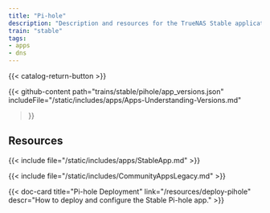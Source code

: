 ```yaml
---
title: "Pi-hole"
description: "Description and resources for the TrueNAS Stable application called Pi-hole."
train: "stable"
tags:
- apps
- dns
---
```


{{< catalog-return-button >}}

{{< github-content 
    path="trains/stable/pihole/app_versions.json"
	includeFile="/static/includes/apps/Apps-Understanding-Versions.md"
>}}

## Resources

{{< include file="/static/includes/apps/StableApp.md" >}}

{{< include file="/static/includes/CommunityAppsLegacy.md" >}}

<div class="docs-sections">

{{< doc-card title="Pi-hole Deployment" link="/resources/deploy-pihole"
descr="How to deploy and configure the Stable Pi-hole app." >}}

</div>